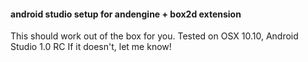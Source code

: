 #### android studio setup for andengine + box2d extension

This should work out of the box for you. Tested on OSX 10.10, Android Studio 1.0 RC
If it doesn't, let me know!